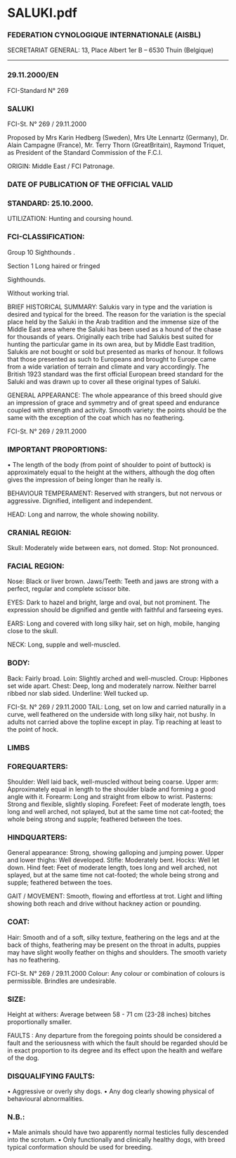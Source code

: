 # SALUKI.pdf


### FEDERATION CYNOLOGIQUE INTERNATIONALE (AISBL)


SECRETARIAT GENERAL: 13, Place Albert 1er  B – 6530 Thuin (Belgique)
______________________________________________________________________________

### 29.11.2000/EN



FCI-Standard N° 269

### SALUKI




FCI-St. N° 269 / 29.11.2000

Proposed by Mrs Karin Hedberg (Sweden), Mrs Ute Lennartz
(Germany), Dr. Alain Campagne (France), Mr. Terry Thorn (GreatBritain), Raymond Triquet, as President of the Standard Commission
of the F.C.I.

ORIGIN: Middle East / FCI Patronage.

### DATE OF PUBLICATION OF THE OFFICIAL VALID



### STANDARD:  25.10.2000.



UTILIZATION: Hunting and coursing hound.

### FCI-CLASSIFICATION:


Group  10  Sighthounds .

Section 1
Long haired or fringed



Sighthounds.


Without working trial.

BRIEF HISTORICAL SUMMARY: Salukis vary in type and the
variation is desired and typical for the breed.  The reason for the
variation is the special place held by the Saluki in the Arab tradition
and the immense size of the Middle East area where the Saluki has
been used as a hound of the chase for thousands of years.  Originally
each tribe had Salukis best suited for hunting the particular game in
its own area, but by Middle East tradition, Salukis are not bought or
sold but presented as marks of honour.  It follows that those
presented as such to Europeans and brought to Europe came from a
wide variation of terrain and climate and vary accordingly.  The
British 1923 standard was the first official European breed standard
for the Saluki and was drawn up to cover all these original types of
Saluki.



GENERAL APPEARANCE: The whole appearance of this breed
should give an impression of grace and symmetry and of great speed
and endurance coupled with strength and activity.
Smooth variety: the points should be the same with the exception of
the coat which has no feathering.


FCI-St. N° 269 / 29.11.2000


### IMPORTANT PROPORTIONS:


•
The length of the body (from point of shoulder to point of
buttock) is approximately equal to the height at the withers,
although the dog often gives the impression of being longer
than he really is.

BEHAVIOUR TEMPERAMENT: Reserved with strangers, but
not nervous or aggressive.  Dignified, intelligent and independent.

HEAD: Long and narrow, the whole showing nobility.

### CRANIAL REGION:


Skull: Moderately wide between ears, not domed.
Stop: Not pronounced.

### FACIAL REGION:


Nose: Black or liver brown.
Jaws/Teeth: Teeth and jaws are strong with a perfect, regular and
complete scissor bite.

EYES: Dark to hazel and bright, large and oval, but not prominent.
The expression should be dignified and gentle with faithful and farseeing eyes.

EARS: Long and covered with long silky hair, set on high, mobile,
hanging close to the skull.

NECK: Long, supple and well-muscled.

### BODY:


Back: Fairly broad.
Loin: Slightly arched and well-muscled.
Croup: Hipbones set wide apart.
Chest: Deep, long and moderately narrow.  Neither barrel ribbed nor
slab sided.
Underline: Well tucked up.



FCI-St. N° 269 / 29.11.2000
TAIL: Long, set on low and carried naturally in a curve, well
feathered on the underside with long silky hair, not bushy.
In adults not carried above the topline except in play.  Tip reaching at
least to the point of hock.

### LIMBS



### FOREQUARTERS:


Shoulder: Well laid back, well-muscled without being coarse.
Upper arm: Approximately equal in length to the shoulder blade and
forming a good angle with it.
Forearm: Long and straight from elbow to wrist.
Pasterns: Strong and flexible, slightly sloping.
Forefeet: Feet of moderate length, toes long and well arched, not
splayed, but at the same time not cat-footed; the whole being strong
and supple; feathered between the toes.

### HINDQUARTERS:


General appearance: Strong, showing galloping and jumping power.
Upper and lower thighs: Well developed.
Stifle: Moderately bent.
Hocks: Well let down.
Hind feet: Feet of moderate length, toes long and well arched, not
splayed, but at the same time not cat-footed; the whole being strong
and supple; feathered between the toes.


GAIT / MOVEMENT: Smooth, flowing and effortless at trot.
Light and lifting showing both reach and drive without hackney
action or pounding.

### COAT:


Hair: Smooth and of a soft, silky texture, feathering on the legs and
at the back of thighs, feathering may be present on the throat in
adults, puppies may have slight woolly feather on thighs and
shoulders.  The smooth variety has no feathering.



FCI-St. N° 269 / 29.11.2000
Colour:  Any colour or combination of colours is permissible.
Brindles are undesirable.

### SIZE:


Height at withers: Average between 58 - 71 cm (23-28 inches)
bitches proportionally smaller.

FAULTS : Any departure from the foregoing points should be
considered a fault and the seriousness with which the fault should be
regarded should be in exact proportion to its degree and its effect
upon the health and welfare of the dog.

### DISQUALIFYING FAULTS:


•
Aggressive or overly shy dogs.
•
Any dog clearly showing physical of behavioural abnormalities.

### N.B.:


•
Male animals should have two apparently normal testicles fully
descended into the scrotum.
•
Only functionally and clinically healthy dogs, with breed
typical conformation should be used for breeding.






